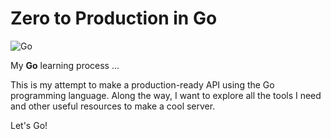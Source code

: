 # Zero to Production in Go

![Go](https://upload.wikimedia.org/wikipedia/commons/thumb/0/05/Go_Logo_Blue.svg/1200px-Go_Logo_Blue.svg.png)

My **Go** learning process ...

This is my attempt to make a production-ready API using the Go programming language. Along the way, I want to explore
all the tools I need and other useful resources to make a cool server.

Let's Go! 